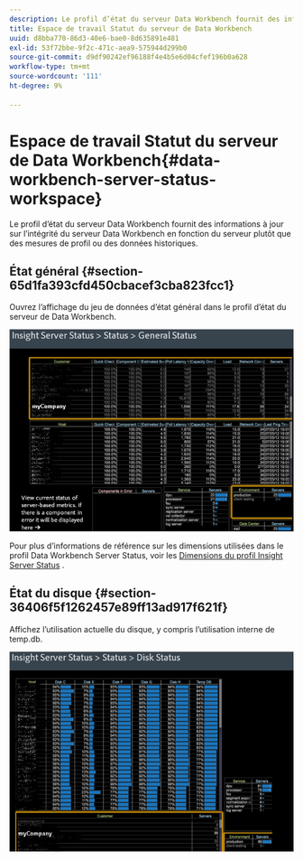 ```yaml
---
description: Le profil d’état du serveur Data Workbench fournit des informations à jour sur l’intégrité du serveur Data Workbench en fonction du serveur plutôt que des mesures de profil ou des données historiques.
title: Espace de travail Statut du serveur de Data Workbench
uuid: d8bba770-86d3-40e6-bae0-8d635891e481
exl-id: 53f72bbe-9f2c-471c-aea9-575944d299b0
source-git-commit: d9df90242ef96188f4e4b5e6d04cfef196b0a628
workflow-type: tm+mt
source-wordcount: '111'
ht-degree: 9%

---
```


# Espace de travail Statut du serveur de Data Workbench{#data-workbench-server-status-workspace}

Le profil d’état du serveur Data Workbench fournit des informations à jour sur l’intégrité du serveur Data Workbench en fonction du serveur plutôt que des mesures de profil ou des données historiques.

## État général {#section-65d1fa393cfd450cbacef3cba823fcc1}

Ouvrez l’affichage du jeu de données d’état général dans le profil d’état du serveur de Data Workbench.

![](assets/Managing_Server_Status.png)

Pour plus d’informations de référence sur les dimensions utilisées dans le profil Data Workbench Server Status, voir les [Dimensions du profil Insight Server Status](../../../home/monitoring-installation/monitoring-appendix/monitoring-servers-profile.md#concept-8cbeb91e99bc42e2b52b22d551423f8a) .

## État du disque {#section-36406f5f1262457e89ff13ad917f621f}

Affichez l’utilisation actuelle du disque, y compris l’utilisation interne de temp.db.

![](assets/Managing_Server_DiskStatus.png)

